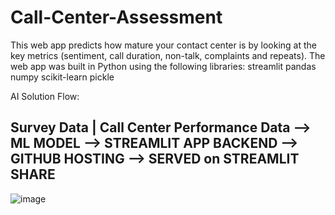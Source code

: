 # Call-Center-Assessment
This web app predicts how mature your contact center is by looking at the key metrics (sentiment, call duration, non-talk, complaints and repeats).  The web app was built in Python using the following libraries:  streamlit pandas numpy scikit-learn pickle 

AI Solution Flow:
## Survey Data | Call Center Performance Data --> ML MODEL --> STREAMLIT APP BACKEND --> GITHUB HOSTING --> SERVED on STREAMLIT SHARE 
![image](https://blog.streamlit.io/content/images/2022/08/E55BB258-DA30-4262-BDAA-7B2C6A0E5E15.jpeg)
